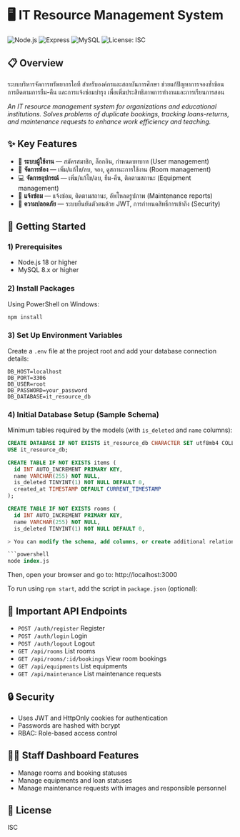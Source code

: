 # 🖥️ IT Resource Management System

![Node.js](https://img.shields.io/badge/Node.js-18%2B-339933?logo=node.js&logoColor=white)
![Express](https://img.shields.io/badge/Express-5.x-000000?logo=express&logoColor=white)
![MySQL](https://img.shields.io/badge/MySQL-8.x-4479A1?logo=mysql&logoColor=white)
![License: ISC](https://img.shields.io/badge/License-ISC-blue.svg)

## 📋 Overview

ระบบบริหารจัดการทรัพยากรไอที สำหรับองค์กรและสถาบันการศึกษา ช่วยแก้ปัญหาการจองซ้ำซ้อน การติดตามการยืม-คืน และการแจ้งซ่อมบำรุง เพื่อเพิ่มประสิทธิภาพการทำงานและการเรียนการสอน

*An IT resource management system for organizations and educational institutions. Solves problems of duplicate bookings, tracking loans-returns, and maintenance requests to enhance work efficiency and teaching.*

## ✨ Key Features

- 👤 **ระบบผู้ใช้งาน** — สมัครสมาชิก, ล็อกอิน, กำหนดบทบาท (User management)
- 🚪 **จัดการห้อง** — เพิ่ม/แก้ไข/ลบ, จอง, ดูสถานะการใช้งาน (Room management) 
- 💻 **จัดการอุปกรณ์** — เพิ่ม/แก้ไข/ลบ, ยืม-คืน, ติดตามสถานะ (Equipment management)
- 🔧 **แจ้งซ่อม** — แจ้งซ่อม, ติดตามสถานะ, อัพโหลดรูปภาพ (Maintenance reports)
- 🔐 **ความปลอดภัย** — ระบบยืนยันตัวตนด้วย JWT, การกำหนดสิทธิ์การเข้าถึง (Security)

## 🚀 Getting Started

### 1) Prerequisites
- Node.js 18 or higher
- MySQL 8.x or higher

### 2) Install Packages
Using PowerShell on Windows:

```powershell
npm install
```

### 3) Set Up Environment Variables
Create a `.env` file at the project root and add your database connection details:

```env
DB_HOST=localhost
DB_PORT=3306
DB_USER=root
DB_PASSWORD=your_password
DB_DATABASE=it_resource_db
```

### 4) Initial Database Setup (Sample Schema)
Minimum tables required by the models (with `is_deleted` and `name` columns):

```sql
CREATE DATABASE IF NOT EXISTS it_resource_db CHARACTER SET utf8mb4 COLLATE utf8mb4_unicode_ci;
USE it_resource_db;

CREATE TABLE IF NOT EXISTS items (
  id INT AUTO_INCREMENT PRIMARY KEY,
  name VARCHAR(255) NOT NULL,
  is_deleted TINYINT(1) NOT NULL DEFAULT 0,
  created_at TIMESTAMP DEFAULT CURRENT_TIMESTAMP
);

CREATE TABLE IF NOT EXISTS rooms (
  id INT AUTO_INCREMENT PRIMARY KEY,
  name VARCHAR(255) NOT NULL,
  is_deleted TINYINT(1) NOT NULL DEFAULT 0,

> You can modify the schema, add columns, or create additional relationships as per your actual design

```powershell
node index.js
```

Then, open your browser and go to: http://localhost:3000

To run using `npm start`, add the script in `package.json` (optional):

## 🔑 Important API Endpoints
- `POST /auth/register` Register
- `POST /auth/login` Login
- `POST /auth/logout` Logout
- `GET /api/rooms` List rooms
- `GET /api/rooms/:id/bookings` View room bookings
- `GET /api/equipments` List equipments
- `GET /api/maintenance` List maintenance requests

## 🔒 Security
- Uses JWT and HttpOnly cookies for authentication
- Passwords are hashed with bcrypt
- RBAC: Role-based access control

## 👩‍💻 Staff Dashboard Features
- Manage rooms and booking statuses
- Manage equipments and loan statuses
- Manage maintenance requests with images and responsible personnel

## 📜 License
ISC